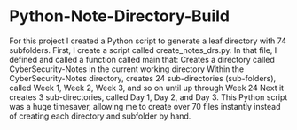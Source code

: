 # Python-Note-Directory-Build
For this project I created a Python script to generate a leaf directory with 74 subfolders.
First, I create a script called create_notes_drs.py. 
In that file, I defined and called a function called main that:
Creates a directory called CyberSecurity-Notes in the current working directory
Within the CyberSecurity-Notes directory, creates 24 sub-directories (sub-folders), called Week 1, Week 2, Week 3, and so on until up through Week 24
Next it creates 3 sub-directories, called Day 1, Day 2, and Day 3.
This Python script was a huge timesaver, allowing me to create over 70 files instantly instead of creating each directory and subfolder by hand.
